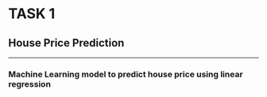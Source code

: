 # TASK 1
## House Price Prediction
___
### Machine Learning model to predict house price using linear regression
